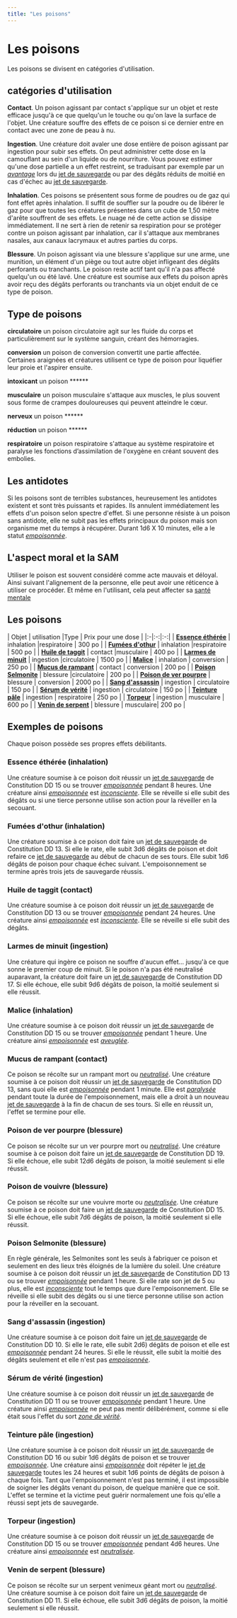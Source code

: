 ```yaml
---
title: "Les poisons"
---
```

# Les poisons
Les poisons se divisent en catégories d'utilisation.

## catégories d'utilisation
**Contact**. Un poison agissant par contact s'applique sur un objet et reste efficace jusqu'à ce que quelqu'un le touche ou qu'on lave la surface de l'objet. Une créature souffre des effets de ce poison si ce dernier entre en contact avec une zone de peau à nu.

**Ingestion**. Une créature doit avaler une dose entière de poison agissant par ingestion pour subir ses effets. On peut administrer cette dose en la camouflant au sein d'un liquide ou de nourriture. Vous pouvez estimer qu'une dose partielle a un effet restreint, se traduisant par exemple par un [_avantage_](/utiliser-les-caracteristiques/#avantage-et-desavantage) lors du [jet de sauvegarde](/utiliser-les-caracteristiques/#jets-de-sauvegarde) ou par des dégâts réduits de moitié en cas d'échec au [jet de sauvegarde](/utiliser-les-caracteristiques/#jets-de-sauvegarde).

**Inhalation**. Ces poisons se présentent sous forme de poudres ou de gaz qui font effet après inhalation. Il suffit de souffler sur la poudre ou de libérer le gaz pour que toutes les créatures présentes dans un cube de 1,50 mètre d'arête souffrent de ses effets. Le nuage né de cette action se dissipe immédiatement. Il ne sert à rien de retenir sa respiration pour se protéger contre un poison agissant par inhalation, car il s'attaque aux membranes nasales, aux canaux lacrymaux et autres parties du corps.

**Blessure**. Un poison agissant via une blessure s'applique sur une arme, une munition, un élément d'un piège ou tout autre objet infligeant des dégâts perforants ou tranchants. Le poison reste actif tant qu'il n'a pas affecté quelqu'un ou été lavé. Une créature est soumise aux effets du poison après avoir reçu des dégâts perforants ou tranchants via un objet enduit de ce type de poison.

## Type de poisons

**circulatoire** un poison circulatoire agit sur les fluide du corps et particulièrement sur le système sanguin, créant des hémorragies. 

**conversion** un poison de conversion convertit une partie affectée. Certaines araignées et créatures utilisent ce type de poison pour liquéfier leur proie et l'aspirer ensuite.   

**intoxicant** un poison ******

**musculaire** un poison musculaire s'attaque aux muscles, le plus souvent sous forme de crampes douloureuses qui peuvent atteindre le cœur.  

**nerveux** un poison ******

**réduction** un poison ******

**respiratoire** un poison respiratoire s'attaque au système respiratoire et paralyse les fonctions d’assimilation de l'oxygène en créant souvent des embolies.  

## Les antidotes
Si les poisons sont de terribles substances, heureusement les antidotes existent et sont très puissants et rapides. Ils annulent immédiatement les effets d'un poison selon spectre d'effet. Si une personne résiste à un poison sans antidote, elle ne subit pas les effets principaux du poison mais son organisme met du temps à récupérer. Durant 1d6 X 10 minutes, elle a le statut [_empoisonnée_](/gerer-la-sante-du-personnage/#empoisonne).   

## L'aspect moral et la SAM
Utiliser le poison est souvent considéré comme acte mauvais et déloyal. Ainsi suivant l'alignement de la personne, elle peut avoir une réticence à utiliser ce procéder. Et même en l'utilisant, cela peut affecter  sa [santé mentale](/sante-mentale/#utiliser-le-poison)


  


## Les poisons
| Objet | utilisation |Type | Prix pour une dose |
|:-|:-:|:-:|
| [**Essence éthérée**](#essence-etheree-inhalation) | inhalation |respiratoire | 300 po |
| [**Fumées d'othur**](#fumees-d-othur-inhalation) | inhalation |respiratoire | 500 po |
| [**Huile de taggit**](#huile-de-taggit-contact) | contact |musculaire | 400 po |
| [**Larmes de minuit**](#larmes-de-minuit-ingestion) | ingestion |circulatoire | 1500 po |
| [**Malice**](#malice-inhalation) | inhalation | conversion | 250 po |
| [**Mucus de rampant**](#mucus-de-rampant-contact) | contact | conversion | 200 po |
| [**Poison Selmonite**](#poison-selmonite-blessure) | blessure |circulatoire | 200 po |
| [**Poison de ver pourpre**](#poison-de-ver-pourpre-blessure) | blessure | conversion | 2000 po |
| [**Sang d'assassin**](#sang-d-assassin-ingestion) | ingestion | circulatoire | 150 po |
| [**Sérum de vérité**](#serum-de-verite-ingestion) | ingestion | circulatoire | 150 po |
| [**Teinture pâle**](#teinture-pale-ingestion) | ingestion | respiratoire | 250 po |
| [**Torpeur**](#torpeur-ingestion) | ingestion | musculaire | 600 po |
| [**Venin de serpent**](#venin-de-serpent-blessure) | blessure | musculaire| 200 po |

## Exemples de poisons
Chaque poison possède ses propres effets débilitants.

### Essence éthérée (inhalation)
Une créature soumise à ce poison doit réussir un [jet de sauvegarde](/utiliser-les-caracteristiques/#jets-de-sauvegarde) de Constitution DD 15 ou se trouver [_empoisonnée_](/gerer-la-sante-du-personnage/#empoisonne) pendant 8 heures. Une créature ainsi [_empoisonnée_](/gerer-la-sante-du-personnage/#empoisonne) est [_inconsciente_](/gerer-la-sante-du-personnage/#inconscient). Elle se réveille si elle subit des dégâts ou si une tierce personne utilise son action pour la réveiller en la secouant.

### Fumées d'othur (inhalation)
Une créature soumise à ce poison doit faire un [jet de sauvegarde](/utiliser-les-caracteristiques/#jets-de-sauvegarde) de Constitution DD 13. Si elle le rate, elle subit 3d6 dégâts de poison et doit refaire ce [jet de sauvegarde](/utiliser-les-caracteristiques/#jets-de-sauvegarde) au début de chacun de ses tours. Elle subit 1d6 dégâts de poison pour chaque échec suivant. L'empoisonnement se termine après trois jets de sauvegarde réussis.

### Huile de taggit (contact)
Une créature soumise à ce poison doit réussir un [jet de sauvegarde](/utiliser-les-caracteristiques/#jets-de-sauvegarde) de Constitution DD 13 ou se trouver [_empoisonnée_](/gerer-la-sante-du-personnage/#empoisonne) pendant 24 heures. Une créature ainsi [_empoisonnée_](/gerer-la-sante-du-personnage/#empoisonne) est [_inconsciente_](/gerer-la-sante-du-personnage/#inconscient). Elle se réveille si elle subit des dégâts.

### Larmes de minuit (ingestion)
Une créature qui ingère ce poison ne souffre d'aucun effet... jusqu'à ce que sonne le premier coup de minuit. Si le poison n'a pas été neutralisé auparavant, la créature doit faire un [jet de sauvegarde](/utiliser-les-caracteristiques/#jets-de-sauvegarde) de Constitution DD 17. Si elle échoue, elle subit 9d6 dégâts de poison, la moitié seulement si elle réussit.

### Malice (inhalation)
Une créature soumise à ce poison doit réussir un [jet de sauvegarde](/utiliser-les-caracteristiques/#jets-de-sauvegarde) de Constitution DD 15 ou se trouver [_empoisonnée_](/gerer-la-sante-du-personnage/#empoisonne) pendant 1 heure. Une créature ainsi [_empoisonnée_](/gerer-la-sante-du-personnage/#empoisonne) est [_aveuglée_](/gerer-la-sante-du-personnage/#aveugle).

### Mucus de rampant (contact)
Ce poison se récolte sur un rampant mort ou [_neutralisé_](/gerer-la-sante-du-personnage/#neutralise). Une créature soumise à ce poison doit réussir un [jet de sauvegarde](/utiliser-les-caracteristiques/#jets-de-sauvegarde) de Constitution DD 13, sans quoi elle est [_empoisonnée_](/gerer-la-sante-du-personnage/#empoisonne) pendant 1 minute. Elle est [_paralysée_](/gerer-la-sante-du-personnage/#paralyse) pendant toute la durée de l'empoisonnement, mais elle a droit à un nouveau [jet de sauvegarde](/utiliser-les-caracteristiques/#jets-de-sauvegarde) à la fin de chacun de ses tours. Si elle en réussit un, l'effet se termine pour elle.

### Poison de ver pourpre (blessure)
Ce poison se récolte sur un ver pourpre mort ou [_neutralisé_](/gerer-la-sante-du-personnage/#neutralise). Une créature soumise à ce poison doit faire un [jet de sauvegarde](/utiliser-les-caracteristiques/#jets-de-sauvegarde) de Constitution DD 19. Si elle échoue, elle subit 12d6 dégâts de poison, la moitié seulement si elle réussit.

### Poison de vouivre (blessure)
Ce poison se récolte sur une vouivre morte ou [_neutralisée_](/gerer-la-sante-du-personnage/#neutralise). Une créature soumise à ce poison doit faire un [jet de sauvegarde](/utiliser-les-caracteristiques/#jets-de-sauvegarde) de Constitution DD 15. Si elle échoue, elle subit 7d6 dégâts de poison, la moitié seulement si elle réussit.

### Poison Selmonite (blessure)
En règle générale, les Selmonites sont les seuls à fabriquer ce poison et seulement en des lieux très éloignés de la lumière du soleil. Une créature soumise à ce poison doit réussir un [jet de sauvegarde](/utiliser-les-caracteristiques/#jets-de-sauvegarde) de Constitution DD 13 ou se trouver [_empoisonnée_](/gerer-la-sante-du-personnage/#empoisonne) pendant 1 heure. Si elle rate son jet de 5 ou plus, elle est [_inconsciente_](/gerer-la-sante-du-personnage/#inconscient) tout le temps que dure l'empoisonnement. Elle se réveille si elle subit des dégâts ou si une tierce personne utilise son action pour la réveiller en la secouant.

### Sang d'assassin (ingestion)
Une créature soumise à ce poison doit faire un [jet de sauvegarde](/utiliser-les-caracteristiques/#jets-de-sauvegarde) de Constitution DD  10. Si elle le rate, elle subit 2d6) dégâts de poison et elle est [_empoisonnée_](/gerer-la-sante-du-personnage/#empoisonne) pendant 24 heures. Si elle le réussit, elle subit la moitié des dégâts seulement et elle n'est pas [_empoisonnée_](/gerer-la-sante-du-personnage/#empoisonne).

### Sérum de vérité (ingestion)
Une créature soumise à ce poison doit réussir un [jet de sauvegarde](/utiliser-les-caracteristiques/#jets-de-sauvegarde) de Constitution DD 11 ou se trouver [_empoisonnée_](/gerer-la-sante-du-personnage/#empoisonne) pendant 1 heure. Une créature ainsi [_empoisonnée_](/gerer-la-sante-du-personnage/#empoisonne) ne peut pas mentir délibérément, comme si elle était sous l'effet du sort [_zone de vérité_](/grimoire/zone-de-verite/).

### Teinture pâle (ingestion)
Une créature soumise à ce poison doit réussir un [jet de sauvegarde](/utiliser-les-caracteristiques/#jets-de-sauvegarde) de Constitution DD 16 ou subir 1d6 dégâts de poison et se trouver [_empoisonnée_](/gerer-la-sante-du-personnage/#empoisonne). Une créature ainsi [_empoisonnée_](/gerer-la-sante-du-personnage/#empoisonne) doit répéter le [jet de sauvegarde](/utiliser-les-caracteristiques/#jets-de-sauvegarde) toutes les 24 heures et subit 1d6 points de dégâts de poison à chaque fois. Tant que l'empoisonnement n'est pas terminé, il est impossible de soigner les dégâts venant du poison, de quelque manière que ce soit. L'effet se termine et la victime peut guérir normalement une fois qu'elle a réussi sept jets de sauvegarde.

### Torpeur (ingestion)
Une créature soumise à ce poison doit réussir un [jet de sauvegarde](/utiliser-les-caracteristiques/#jets-de-sauvegarde) de Constitution DD 15 ou se trouver [_empoisonnée_](/gerer-la-sante-du-personnage/#empoisonne) pendant 4d6  heures. Une créature ainsi [_empoisonnée_](/gerer-la-sante-du-personnage/#empoisonne) est [_neutralisée_](/gerer-la-sante-du-personnage/#neutralise).

### Venin de serpent (blessure)
Ce poison se récolte sur un serpent venimeux géant mort ou [_neutralisé_](/gerer-la-sante-du-personnage/#neutralise). Une créature soumise à ce poison doit faire un [jet de sauvegarde](/utiliser-les-caracteristiques/#jets-de-sauvegarde) de Constitution DD 11. Si elle échoue, elle subit 3d6 dégâts de poison, la moitié seulement si elle réussit.
